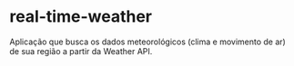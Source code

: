 # real-time-weather
Aplicação que busca os dados meteorológicos (clima e movimento de ar) de sua região a partir da Weather API.
